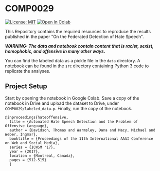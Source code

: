 # COMP0029 
[![License: MIT](https://img.shields.io/badge/License-MIT-yellow.svg)](https://github.com/FractalGiraffe/COMP0029/blob/main/LICENSE)
[![Open In Colab](https://colab.research.google.com/assets/colab-badge.svg)](https://colab.research.google.com/drive/1CWcsShO6sW7f_bm6zT_A50NiTEcjuDcl?usp=sharing)

This Repository contains the required resources to reproduce the results published in the paper "On the Federated Detection of Hate Speech".


***WARNING: The data and notebook contain content that is racist, sexist, homophobic, and offensive in many other ways.***


You can find the labeled data as a pickle file in the `data` directory. A notebook can be found in the `src` directory containing Python 3 code to replicate the analyses. 

## Project Setup

Start by opening the notebook in Google Colab. Save a copy of the notebook in Drive and upload the dataset to Drive, under `COMP0029/labeled_data.p`. Finally, run the copy of the notebook.

~~~
@inproceedings{hateoffensive,
  title = {Automated Hate Speech Detection and the Problem of Offensive Language},
  author = {Davidson, Thomas and Warmsley, Dana and Macy, Michael and Weber, Ingmar}, 
  booktitle = {Proceedings of the 11th International AAAI Conference on Web and Social Media},
  series = {ICWSM '17},
  year = {2017},
  location = {Montreal, Canada},
  pages = {512-515}
  }
~~~



